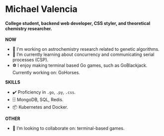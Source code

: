 # Michael Valencia

#### College student, backend web developer, CSS styler, and theoretical chemistry researcher.

<b> NOW </b>
- 🔭 I'm working on astrochemistry research related to genetic algorithms.
- 🌱 I’m currently learning about concurrency and communicating serial processes (CSP).
- ⚽ I enjoy making terminal based Go games, such as GoBlackjack. Currently working on: GoHorses.

<b> SKILLS </b>
- ✔️ Proficiency in `.go`, `.py`, `.css`.
- 🗄️ MongoDB, SQL, Redis.
- 📦 Kubernetes and Docker.

<b> OTHER </b>
- 👯 I’m looking to collaborate on: terminal-based games.

<!--
**mvee18/mvee18** is a ✨ _special_ ✨ repository because its `README.md` (this file) appears on your GitHub profile.

Here are some ideas to get you started:

- 🔭 I’m currently working on ...
- 🌱 I’m currently learning ...
- 👯 I’m looking to collaborate on ...
- 🤔 I’m looking for help with ...
- 💬 Ask me about ...
- 📫 How to reach me: ...
- 😄 Pronouns: ...
- ⚡ Fun fact: ...
-->
